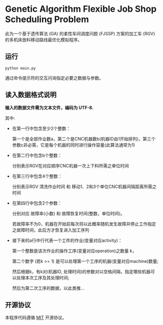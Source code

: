 # Genetic Algorithm Flexible Job Shop Scheduling Problem
此为一个基于遗传算法 (GA) 的柔性车间调度问题 (FJSSP) 方案的加工车 (RGV) 的多机床放料移动路线最优化模拟程序。
## 运行 ##
`python main.py`

通过命令提示符的交互问询指定必要之数据与参数。

## 读入数据格式说明 ##
**输入的数据文件需为文本文件，编码为 UTF-8.** 

其中:
+ 在第一行中包含至少2个整数：

  第一个是全部作业数a，第二个是CNC机器数b(机器ID由1开始排列)，第三个参数c非必需，它是每个机器的同时进行操作容量(此算法通常为1)
  
+ 在第二行中包含b个整数：

  分别表示RGV在对应顺序CNC机器一次上下料所需之单位时间
  
+ 在第三行中包含4个整数：

  分别表示RGV 清洗作业时间 和 移动1、2和3个单位CNC机器间隔距离所需之时间
  
+ 在第四行中包含2个参数：

  分别对应 故障率(小数) 和 故障恢复时间(整数，单位时间)。
  
  若故障率不为0，机器在开始前每次将以此概率随机发生故障并停止工作指定之故障时间，此后方才恢复进入加工序列
  
+ 接下来的a行中行代表一个工件的作业(变量对应activity)：

  第一个整数是该次作业的操作工序(变量对应operation)之数量 k，
  
  第二个数字 (若k >= 1) 是可以处理第一个工序的机器(变量对应machine)数量;
  
  然后根据k，有k对(机器ID, 处理时间)的参数对以空格间隔，指定哪些机器可以处理本次工序及其处理时间;
  
  然后为第二次工序的数据，以此类推...

## 开源协议 ##
本程序代码遵循 [MIT](http://opensource.org/licenses/MIT) 开源协议。
